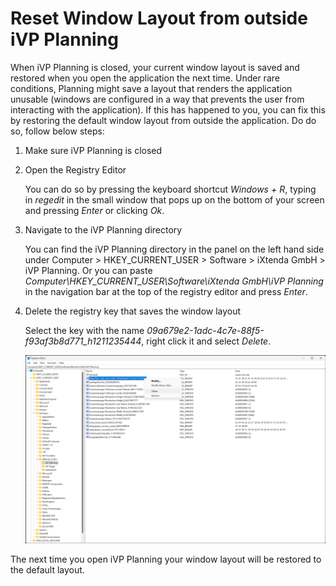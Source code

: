 # Reset Window Layout from outside iVP Planning

When iVP Planning is closed, your current window layout is saved and restored when you open the application the next time. Under rare conditions, Planning might save a layout that renders the application unusable (windows are configured in a way that prevents the user from interacting with the application). If this has happened to you, you can fix this by restoring the default window layout from outside the application. Do do so, follow below steps:

1. Make sure iVP Planning is closed

1. Open the Registry Editor

    You can do so by pressing the keyboard shortcut _Windows + R_, typing in _regedit_ in the small window that pops up on the bottom of your screen and pressing _Enter_ or clicking _Ok_.

1. Navigate to the iVP Planning directory

    You can find the iVP Planning directory in the panel on the left hand side under Computer > HKEY_CURRENT_USER > Software > iXtenda GmbH > iVP Planning. Or you can paste _Computer\HKEY_CURRENT_USER\Software\iXtenda GmbH\iVP Planning_ in the navigation bar at the top of the registry editor and press _Enter_.

1. Delete the registry key that saves the window layout

    Select the key with the name _09a679e2-1adc-4c7e-88f5-f93af3b8d771_h1211235444_, right click it and select _Delete_.

    ![](/.gitbook/assets/window-layout-regedit.png)

The next time you open iVP Planning your window layout will be restored to the default layout.